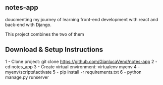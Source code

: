 ## notes-app

doucmenting my journey of learning front-end development with react and back-end with Django. 

This project combines the two of them


## Download & Setup Instructions

1 - Clone project: git clone https://github.com/GianlucaVend/notes-app
2 - cd notes_app
3 - Create virtual environment: virtualenv myenv
4 - myenv\scripts\activate
5 - pip install -r requirements.txt
6 - python manage.py runserver
